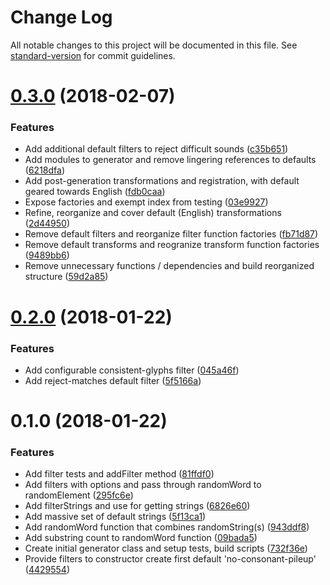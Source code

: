 # Change Log

All notable changes to this project will be documented in this file. See [standard-version](https://github.com/conventional-changelog/standard-version) for commit guidelines.

<a name="0.3.0"></a>
# [0.3.0](https://github.com/ndchristie/jabber-generator/compare/v0.2.0...v0.3.0) (2018-02-07)


### Features

* Add additional default filters to reject difficult sounds ([c35b651](https://github.com/ndchristie/jabber-generator/commit/c35b651))
* Add modules to generator and remove lingering references to defaults ([6218dfa](https://github.com/ndchristie/jabber-generator/commit/6218dfa))
* Add post-generation transformations and registration, with default geared towards English ([fdb0caa](https://github.com/ndchristie/jabber-generator/commit/fdb0caa))
* Expose factories and exempt index from testing ([03e9927](https://github.com/ndchristie/jabber-generator/commit/03e9927))
* Refine, reorganize and cover default (English) transformations ([2d44950](https://github.com/ndchristie/jabber-generator/commit/2d44950))
* Remove default filters and reorganize filter function factories ([fb71d87](https://github.com/ndchristie/jabber-generator/commit/fb71d87))
* Remove default transforms and reogranize transform function factories ([9489bb6](https://github.com/ndchristie/jabber-generator/commit/9489bb6))
* Remove unnecessary functions / dependencies and build reorganized structure ([59d2a85](https://github.com/ndchristie/jabber-generator/commit/59d2a85))



<a name="0.2.0"></a>
# [0.2.0](https://github.com/ndchristie/jabber-generator/compare/v0.1.0...v0.2.0) (2018-01-22)


### Features

* Add configurable consistent-glyphs filter ([045a46f](https://github.com/ndchristie/jabber-generator/commit/045a46f))
* Add reject-matches default filter ([5f5166a](https://github.com/ndchristie/jabber-generator/commit/5f5166a))



<a name="0.1.0"></a>
# 0.1.0 (2018-01-22)


### Features

* Add filter tests and addFilter method ([81ffdf0](https://github.com/ndchristie/jabber-generator/commit/81ffdf0))
* Add filters with options and pass through randomWord to randomElement ([295fc6e](https://github.com/ndchristie/jabber-generator/commit/295fc6e))
* Add filterStrings and use for getting strings ([6826e60](https://github.com/ndchristie/jabber-generator/commit/6826e60))
* Add massive set of default strings ([5f13ca1](https://github.com/ndchristie/jabber-generator/commit/5f13ca1))
* Add randomWord function that combines randomString(s) ([943ddf8](https://github.com/ndchristie/jabber-generator/commit/943ddf8))
* Add substring count to randomWord function ([09bada5](https://github.com/ndchristie/jabber-generator/commit/09bada5))
* Create initial generator class and setup tests, build scripts ([732f36e](https://github.com/ndchristie/jabber-generator/commit/732f36e))
* Provide filters to constructor create first default 'no-consonant-pileup' ([4429554](https://github.com/ndchristie/jabber-generator/commit/4429554))
